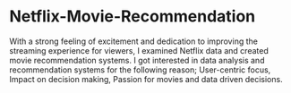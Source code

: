 # Netflix-Movie-Recommendation
With a strong feeling of excitement and dedication to improving the streaming experience for viewers, I examined Netflix data and created movie recommendation systems. I got interested in data analysis and recommendation systems for the following reason; User-centric focus, Impact on decision making, Passion for movies and data driven decisions.
